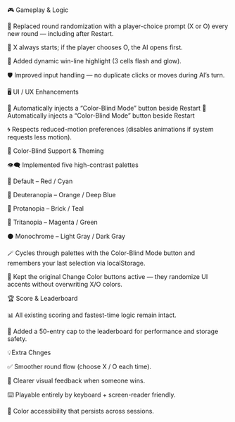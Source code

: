 🎮 Gameplay & Logic

🧩 Replaced round randomization with a player-choice prompt (X or O) every new round — including after Restart.

🔺 X always starts; if the player chooses O, the AI opens first.

🌟 Added dynamic win-line highlight (3 cells flash and glow).

🛡️ Improved input handling — no duplicate clicks or moves during AI’s turn.

🖥️ UI / UX Enhancements 

🎨 Automatically injects a “Color-Blind Mode” button beside Restart 
🎨 Automatically injects a “Color-Blind Mode” button beside Restart


🌀 Respects reduced-motion preferences (disables animations if system requests less motion).

🌈 Color-Blind Support & Theming

👁️‍🗨️ Implemented five high-contrast palettes

🎯 Default – Red / Cyan

🍊 Deuteranopia – Orange / Deep Blue

🧱 Protanopia – Brick / Teal

💜 Tritanopia – Magenta / Green

⚫ Monochrome – Light Gray / Dark Gray

🪄 Cycles through palettes with the Color-Blind Mode button and remembers your last selection via localStorage.

🎨 Kept the original Change Color buttons active — they randomize UI accents without overwriting X/O colors.

🏆 Score & Leaderboard

📊 All existing scoring and fastest-time logic remain intact.

🧹 Added a 50-entry cap to the leaderboard for performance and storage safety.

💡Extra Chnges

✅ Smoother round flow (choose X / O each time).

🌟 Clearer visual feedback when someone wins.

⌨️ Playable entirely by keyboard + screen-reader friendly.

🎨 Color accessibility that persists across sessions.
